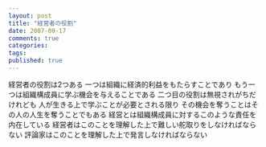 ```yaml
---
layout: post
title: "経営者の役割"
date: 2007-09-17
comments: true
categories:
tags:
published: true
---
```



経営者の役割は2つある
一つは組織に経済的利益をもたらすことであり
もう一つは組織構成員に学ぶ機会を与えることである
二つ目の役割は無視されがちだけれども
人が生きる上で学ぶことが必要とされる限り
その機会を奪うことはその人の人生を奪うことでもある
経営とは組織構成員に対するこのような責任を内在している
経営者はこのことを理解した上で難しい舵取りをしなければならない
評論家はこのことを理解した上で発言しなければならない
